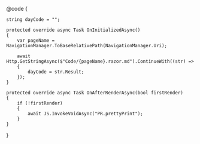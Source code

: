 @code {

    string dayCode = "";

    protected override async Task OnInitializedAsync()
    {
        var pageName = NavigationManager.ToBaseRelativePath(NavigationManager.Uri);

        await Http.GetStringAsync($"Code/{pageName}.razor.md").ContinueWith((str) =>
        {
            dayCode = str.Result;
        });
    }

    protected override async Task OnAfterRenderAsync(bool firstRender)
    {
        if (!firstRender)
        {
            await JS.InvokeVoidAsync("PR.prettyPrint");
        }
    }


}
